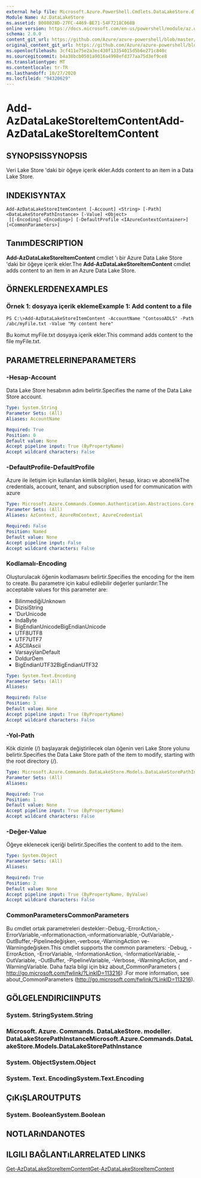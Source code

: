 ```yaml
---
external help file: Microsoft.Azure.PowerShell.Cmdlets.DataLakeStore.dll-Help.xml
Module Name: Az.DataLakeStore
ms.assetid: B008028D-27FC-4469-BE71-54F7218C068B
online version: https://docs.microsoft.com/en-us/powershell/module/az.datalakestore/add-azdatalakestoreitemcontent
schema: 2.0.0
content_git_url: https://github.com/Azure/azure-powershell/blob/master/src/DataLakeStore/DataLakeStore/help/Add-AzDataLakeStoreItemContent.md
original_content_git_url: https://github.com/Azure/azure-powershell/blob/master/src/DataLakeStore/DataLakeStore/help/Add-AzDataLakeStoreItemContent.md
ms.openlocfilehash: 3cf411e75e2a3ec430f13354015d5b6e271c840c
ms.sourcegitcommit: b4a38bcb0501a9016a4998efd377aa75d3ef9ce8
ms.translationtype: MT
ms.contentlocale: tr-TR
ms.lasthandoff: 10/27/2020
ms.locfileid: "94320629"
---
```

# <span data-ttu-id="928a0-101">Add-AzDataLakeStoreItemContent</span><span class="sxs-lookup"><span data-stu-id="928a0-101">Add-AzDataLakeStoreItemContent</span></span>

## <span data-ttu-id="928a0-102">SYNOPSIS</span><span class="sxs-lookup"><span data-stu-id="928a0-102">SYNOPSIS</span></span>
<span data-ttu-id="928a0-103">Veri Lake Store 'daki bir öğeye içerik ekler.</span><span class="sxs-lookup"><span data-stu-id="928a0-103">Adds content to an item in a Data Lake Store.</span></span>

## <span data-ttu-id="928a0-104">INDEKI</span><span class="sxs-lookup"><span data-stu-id="928a0-104">SYNTAX</span></span>

```
Add-AzDataLakeStoreItemContent [-Account] <String> [-Path] <DataLakeStorePathInstance> [-Value] <Object>
 [[-Encoding] <Encoding>] [-DefaultProfile <IAzureContextContainer>] [<CommonParameters>]
```

## <span data-ttu-id="928a0-105">Tanım</span><span class="sxs-lookup"><span data-stu-id="928a0-105">DESCRIPTION</span></span>
<span data-ttu-id="928a0-106">**Add-AzDataLakeStoreItemContent** cmdlet 'ı bir Azure Data Lake Store 'daki bir öğeye içerik ekler.</span><span class="sxs-lookup"><span data-stu-id="928a0-106">The **Add-AzDataLakeStoreItemContent** cmdlet adds content to an item in an Azure Data Lake Store.</span></span>

## <span data-ttu-id="928a0-107">ÖRNEKLERDEN</span><span class="sxs-lookup"><span data-stu-id="928a0-107">EXAMPLES</span></span>

### <span data-ttu-id="928a0-108">Örnek 1: dosyaya içerik ekleme</span><span class="sxs-lookup"><span data-stu-id="928a0-108">Example 1: Add content to a file</span></span>
```
PS C:\>Add-AzDataLakeStoreItemContent -AccountName "ContosoADLS" -Path /abc/myFile.txt -Value "My content here"
```

<span data-ttu-id="928a0-109">Bu komut myFile.txt dosyaya içerik ekler.</span><span class="sxs-lookup"><span data-stu-id="928a0-109">This command adds content to the file myFile.txt.</span></span>

## <span data-ttu-id="928a0-110">PARAMETRELERINE</span><span class="sxs-lookup"><span data-stu-id="928a0-110">PARAMETERS</span></span>

### <span data-ttu-id="928a0-111">-Hesap</span><span class="sxs-lookup"><span data-stu-id="928a0-111">-Account</span></span>
<span data-ttu-id="928a0-112">Data Lake Store hesabının adını belirtir.</span><span class="sxs-lookup"><span data-stu-id="928a0-112">Specifies the name of the Data Lake Store account.</span></span>

```yaml
Type: System.String
Parameter Sets: (All)
Aliases: AccountName

Required: True
Position: 0
Default value: None
Accept pipeline input: True (ByPropertyName)
Accept wildcard characters: False
```

### <span data-ttu-id="928a0-113">-DefaultProfile</span><span class="sxs-lookup"><span data-stu-id="928a0-113">-DefaultProfile</span></span>
<span data-ttu-id="928a0-114">Azure ile iletişim için kullanılan kimlik bilgileri, hesap, kiracı ve abonelik</span><span class="sxs-lookup"><span data-stu-id="928a0-114">The credentials, account, tenant, and subscription used for communication with azure</span></span>

```yaml
Type: Microsoft.Azure.Commands.Common.Authentication.Abstractions.Core.IAzureContextContainer
Parameter Sets: (All)
Aliases: AzContext, AzureRmContext, AzureCredential

Required: False
Position: Named
Default value: None
Accept pipeline input: False
Accept wildcard characters: False
```

### <span data-ttu-id="928a0-115">Kodlamalı</span><span class="sxs-lookup"><span data-stu-id="928a0-115">-Encoding</span></span>
<span data-ttu-id="928a0-116">Oluşturulacak öğenin kodlamasını belirtir.</span><span class="sxs-lookup"><span data-stu-id="928a0-116">Specifies the encoding for the item to create.</span></span>
<span data-ttu-id="928a0-117">Bu parametre için kabul edilebilir değerler şunlardır:</span><span class="sxs-lookup"><span data-stu-id="928a0-117">The acceptable values for this parameter are:</span></span>
- <span data-ttu-id="928a0-118">Bilinmediği</span><span class="sxs-lookup"><span data-stu-id="928a0-118">Unknown</span></span>
- <span data-ttu-id="928a0-119">Dizisi</span><span class="sxs-lookup"><span data-stu-id="928a0-119">String</span></span>
- <span data-ttu-id="928a0-120">'Dur</span><span class="sxs-lookup"><span data-stu-id="928a0-120">Unicode</span></span>
- <span data-ttu-id="928a0-121">Inda</span><span class="sxs-lookup"><span data-stu-id="928a0-121">Byte</span></span>
- <span data-ttu-id="928a0-122">BigEndianUnicode</span><span class="sxs-lookup"><span data-stu-id="928a0-122">BigEndianUnicode</span></span>
- <span data-ttu-id="928a0-123">UTF8</span><span class="sxs-lookup"><span data-stu-id="928a0-123">UTF8</span></span>
- <span data-ttu-id="928a0-124">UTF7</span><span class="sxs-lookup"><span data-stu-id="928a0-124">UTF7</span></span>
- <span data-ttu-id="928a0-125">ASCII</span><span class="sxs-lookup"><span data-stu-id="928a0-125">Ascii</span></span>
- <span data-ttu-id="928a0-126">Varsayýlan</span><span class="sxs-lookup"><span data-stu-id="928a0-126">Default</span></span>
- <span data-ttu-id="928a0-127">Doldur</span><span class="sxs-lookup"><span data-stu-id="928a0-127">Oem</span></span>
- <span data-ttu-id="928a0-128">BigEndianUTF32</span><span class="sxs-lookup"><span data-stu-id="928a0-128">BigEndianUTF32</span></span>

```yaml
Type: System.Text.Encoding
Parameter Sets: (All)
Aliases:

Required: False
Position: 3
Default value: None
Accept pipeline input: True (ByPropertyName)
Accept wildcard characters: False
```

### <span data-ttu-id="928a0-129">-Yol</span><span class="sxs-lookup"><span data-stu-id="928a0-129">-Path</span></span>
<span data-ttu-id="928a0-130">Kök dizinle (/) başlayarak değiştirilecek olan öğenin veri Lake Store yolunu belirtir.</span><span class="sxs-lookup"><span data-stu-id="928a0-130">Specifies the Data Lake Store path of the item to modify, starting with the root directory (/).</span></span>

```yaml
Type: Microsoft.Azure.Commands.DataLakeStore.Models.DataLakeStorePathInstance
Parameter Sets: (All)
Aliases:

Required: True
Position: 1
Default value: None
Accept pipeline input: True (ByPropertyName)
Accept wildcard characters: False
```

### <span data-ttu-id="928a0-131">-Değer</span><span class="sxs-lookup"><span data-stu-id="928a0-131">-Value</span></span>
<span data-ttu-id="928a0-132">Öğeye eklenecek içeriği belirtir.</span><span class="sxs-lookup"><span data-stu-id="928a0-132">Specifies the content to add to the item.</span></span>

```yaml
Type: System.Object
Parameter Sets: (All)
Aliases:

Required: True
Position: 2
Default value: None
Accept pipeline input: True (ByPropertyName, ByValue)
Accept wildcard characters: False
```

### <span data-ttu-id="928a0-133">CommonParameters</span><span class="sxs-lookup"><span data-stu-id="928a0-133">CommonParameters</span></span>
<span data-ttu-id="928a0-134">Bu cmdlet ortak parametreleri destekler:-Debug,-ErrorAction,-ErrorVariable,-ınformationaction,-ınformationvariable,-OutVariable,-OutBuffer,-Pipelinedeğişken,-verbose,-WarningAction ve-Warningdeğişken.</span><span class="sxs-lookup"><span data-stu-id="928a0-134">This cmdlet supports the common parameters: -Debug, -ErrorAction, -ErrorVariable, -InformationAction, -InformationVariable, -OutVariable, -OutBuffer, -PipelineVariable, -Verbose, -WarningAction, and -WarningVariable.</span></span> <span data-ttu-id="928a0-135">Daha fazla bilgi için bkz about_CommonParameters ( http://go.microsoft.com/fwlink/?LinkID=113216) .</span><span class="sxs-lookup"><span data-stu-id="928a0-135">For more information, see about_CommonParameters (http://go.microsoft.com/fwlink/?LinkID=113216).</span></span>

## <span data-ttu-id="928a0-136">GÖLGELENDIRICI</span><span class="sxs-lookup"><span data-stu-id="928a0-136">INPUTS</span></span>

### <span data-ttu-id="928a0-137">System. String</span><span class="sxs-lookup"><span data-stu-id="928a0-137">System.String</span></span>

### <span data-ttu-id="928a0-138">Microsoft. Azure. Commands. DataLakeStore. modeller. DataLakeStorePathInstance</span><span class="sxs-lookup"><span data-stu-id="928a0-138">Microsoft.Azure.Commands.DataLakeStore.Models.DataLakeStorePathInstance</span></span>

### <span data-ttu-id="928a0-139">System. Object</span><span class="sxs-lookup"><span data-stu-id="928a0-139">System.Object</span></span>

### <span data-ttu-id="928a0-140">System. Text. Encoding</span><span class="sxs-lookup"><span data-stu-id="928a0-140">System.Text.Encoding</span></span>

## <span data-ttu-id="928a0-141">ÇıKıŞLAR</span><span class="sxs-lookup"><span data-stu-id="928a0-141">OUTPUTS</span></span>

### <span data-ttu-id="928a0-142">System. Boolean</span><span class="sxs-lookup"><span data-stu-id="928a0-142">System.Boolean</span></span>

## <span data-ttu-id="928a0-143">NOTLARıNDA</span><span class="sxs-lookup"><span data-stu-id="928a0-143">NOTES</span></span>

## <span data-ttu-id="928a0-144">ILGILI BAĞLANTıLAR</span><span class="sxs-lookup"><span data-stu-id="928a0-144">RELATED LINKS</span></span>

[<span data-ttu-id="928a0-145">Get-AzDataLakeStoreItemContent</span><span class="sxs-lookup"><span data-stu-id="928a0-145">Get-AzDataLakeStoreItemContent</span></span>](./Get-AzDataLakeStoreItemContent.md)


